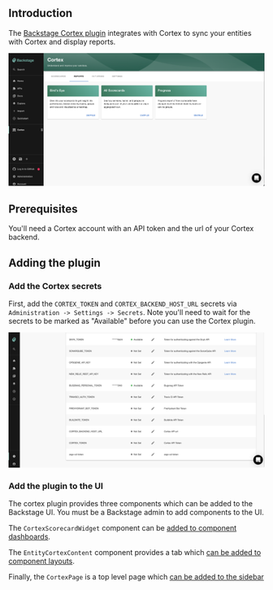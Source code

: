 
## Introduction

The [Backstage Cortex plugin](https://www.npmjs.com/package/@cortexapps/backstage-plugin) integrates with Cortex to sync your entities with Cortex and display reports.

![Cortex-overview.png](cortex-overview.png)

## Prerequisites

You'll need a Cortex account with an API token and the url of your Cortex backend.

## Adding the plugin

### Add the Cortex secrets

First, add the `CORTEX_TOKEN` and `CORTEX_BACKEND_HOST_URL` secrets via `Administration -> Settings -> Secrets`. Note you'll
need to wait for the secrets to be marked as "Available" before you can use the Cortex plugin.

![Cortex-secrets.png](cortex-secrets.png)

### Add the plugin to the UI

The cortex plugin provides three components which can be added to the Backstage UI. You must be a Backstage admin to
add components to the UI.

The `CortexScorecardWidget` component can be [added to component dashboards](../../getting-started/updating-the-ui/#updating-dashboards).

The `EntityCortexContent` component provides a tab which [can be added to component layouts](../../getting-started/updating-the-ui#updating-tabs).

Finally, the `CortexPage` is a top level page which [can be added to the sidebar](../../getting-started/updating-the-ui#updating-the-sidebar)

